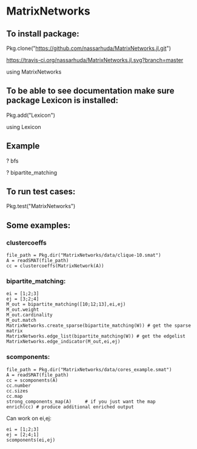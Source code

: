 # MatrixNetworks

## To install package:
Pkg.clone("https://github.com/nassarhuda/MatrixNetworks.jl.git")

https://travis-ci.org/nassarhuda/MatrixNetworks.jl.svg?branch=master

using MatrixNetworks
## To be able to see documentation make sure package Lexicon is installed:
Pkg.add("Lexicon")

using Lexicon

## Example
? bfs

? bipartite_matching

## To run test cases:
Pkg.test("MatrixNetworks")

## Some examples:
### clustercoeffs
```
file_path = Pkg.dir("MatrixNetworks/data/clique-10.smat")
A = readSMAT(file_path)
cc = clustercoeffs(MatrixNetwork(A))
```

### bipartite_matching:
```
ei = [1;2;3]
ej = [3;2;4]
M_out = bipartite_matching([10;12;13],ei,ej)
M_out.weight
M_out.cardinality
M_out.match
MatrixNetworks.create_sparse(bipartite_matching(W)) # get the sparse matrix
MatrixNetworks.edge_list(bipartite_matching(W)) # get the edgelist
MatrixNetworks.edge_indicator(M_out,ei,ej)
```

### scomponents:
```
file_path = Pkg.dir("MatrixNetworks/data/cores_example.smat")
A = readSMAT(file_path)
cc = scomponents(A)
cc.number
cc.sizes
cc.map
strong_components_map(A)     # if you just want the map
enrich(cc) # produce additional enriched output
```

Can work on ei,ej:
```
ei = [1;2;3]
ej = [2;4;1]
scomponents(ei,ej)
```

